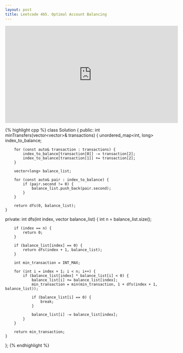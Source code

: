 ```yaml
---
layout: post
title: Leetcode 465. Optimal Account Balancing
---
```


<iframe width="560" height="315" src="https://www.youtube.com/embed/N6At0J9UKS8" frameborder="0" allow="autoplay; encrypted-media" allowfullscreen></iframe>

{% highlight cpp %}
class Solution {
public:
    int minTransfers(vector<vector<int>>& transactions) {
        unordered_map<int, long> index_to_balance;
        
        for (const auto& transaction : transactions) {
            index_to_balance[transaction[0]] -= transaction[2];
            index_to_balance[transaction[1]] += transaction[2];
        }
        
        vector<long> balance_list;
        
        for (const auto& pair : index_to_balance) {
            if (pair.second != 0) {
                balance_list.push_back(pair.second);
            }
        }
        
        return dfs(0, balance_list);
    }
    
private:
    int dfs(int index, vector<long> balance_list) {
        int n = balance_list.size();
        
        if (index == n) {
            return 0;
        }
        
        if (balance_list[index] == 0) {
            return dfs(index + 1, balance_list);
        }
        
        int min_transaction = INT_MAX;
        
        for (int i = index + 1; i < n; i++) {
            if (balance_list[index] * balance_list[i] < 0) {
                balance_list[i] += balance_list[index];
                min_transaction = min(min_transaction, 1 + dfs(index + 1, balance_list));
                
                if (balance_list[i] == 0) {
                    break;
                }
                
                balance_list[i] -= balance_list[index];
            }
        }
        
        return min_transaction;
    }
};
{% endhighlight %}
